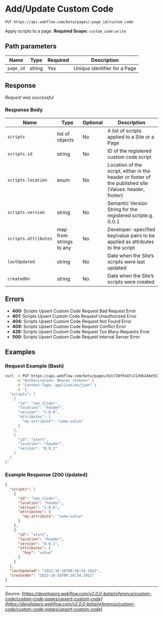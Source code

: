 # Add/Update Custom Code

```
PUT https://api.webflow.com/beta/pages/:page_id/custom_code
```

Apply scripts to a page.
**Required Scope:** `custom_code:write`


## Path parameters

| Name | Type | Required | Description |
|---|---|---|---|
| `page_id` | string | Yes | Unique identifier for a Page |




## Response

_Request was successful_

### Response Body

| Name | Type | Optional | Description |
|---|---|---|---|
| `scripts` | list of objects | No | A list of scripts applied to a Site or a Page |
| `scripts.id` | string | No | ID of the registered custom code script |
| `scripts.location` | enum | No | Location of the script, either in the header or footer of the published site (Values: header, footer) |
| `scripts.version` | string | No | Semantic Version String for the registered scripte.g. 0.0.1 |
| `scripts.attributes` | map from strings to any | No | Developer-specified key/value pairs to be applied as attributes to the script |
| `lastUpdated` | string | No | Date when the Site’s scripts were last updated |
| `createdOn` | string | No | Date when the Site’s scripts were created |




## Errors

* **400:** Scripts Upsert Custom Code Request Bad Request Error
* **401:** Scripts Upsert Custom Code Request Unauthorized Error
* **404:** Scripts Upsert Custom Code Request Not Found Error
* **409:** Scripts Upsert Custom Code Request Conflict Error
* **429:** Scripts Upsert Custom Code Request Too Many Requests Error
* **500:** Scripts Upsert Custom Code Request Internal Server Error




## Examples

### Request Example (Bash)

```bash
curl -X PUT https://api.webflow.com/beta/pages/63c720f9347c2139b248e552/custom_code \
     -H "Authorization: Bearer <token>" \
     -H "Content-Type: application/json" \
     -d '{
  "scripts": [
    {
      "id": "cms_slider",
      "location": "header",
      "version": "1.0.0",
      "attributes": {
        "my-attribute": "some-value"
      }
    },
    {
      "id": "alert",
      "location": "header",
      "version": "0.0.1"
    }
  ]
}'
```

### Example Response (200 Updated)

```json
{
  "scripts": [
    {
      "id": "cms_slider",
      "location": "header",
      "version": "1.0.0",
      "attributes": {
        "my-attribute": "some-value"
      }
    },
    {
      "id": "alert",
      "location": "header",
      "version": "0.0.1",
      "attributes": {
        "key": "value"
      }
    }
  ],
  "lastUpdated": "2022-10-26T00:28:54.191Z",
  "createdOn": "2022-10-26T00:28:54.191Z"
}
```


---
*Source: [https://developers.webflow.com/v2.0.0-beta/reference/custom-code/custom-code-pages/upsert-custom-code](https://developers.webflow.com/v2.0.0-beta/reference/custom-code/custom-code-pages/upsert-custom-code)*